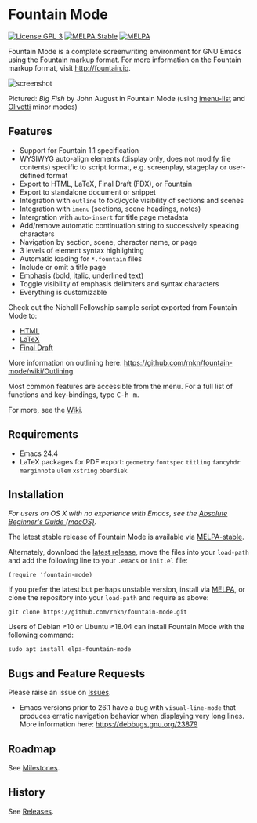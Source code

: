 Fountain Mode
=============

[![License GPL 3](https://img.shields.io/badge/license-GPL_3-green.svg)](https://www.gnu.org/licenses/gpl-3.0.txt)
[![MELPA Stable](https://stable.melpa.org/packages/fountain-mode-badge.svg)](https://stable.melpa.org/#/fountain-mode)
[![MELPA](https://melpa.org/packages/fountain-mode-badge.svg)](https://melpa.org/#/fountain-mode)

Fountain Mode is a complete screenwriting environment for GNU Emacs
using the Fountain markup format. For more information on the Fountain markup
format, visit <http://fountain.io>.

![screenshot](http://files.paulwrankin.com/fountain-mode/screenshot.png)

Pictured: *Big Fish* by John August in Fountain Mode (using [imenu-list] and
[Olivetti] minor modes)

[imenu-list]: https://github.com/bmag/imenu-list "imenu-list"
[olivetti]: https://github.com/rnkn/olivetti "Olivetti"

Features
--------

- Support for Fountain 1.1 specification
- WYSIWYG auto-align elements (display only, does not modify file contents)
  specific to script format, e.g. screenplay, stageplay or user-defined format
- Export to HTML, LaTeX, Final Draft (FDX), or Fountain
- Export to standalone document or snippet
- Integration with `outline` to fold/cycle visibility of sections and scenes
- Integration with `imenu` (sections, scene headings, notes)
- Intergration with `auto-insert` for title page metadata
- Add/remove automatic continuation string to successively speaking characters
- Navigation by section, scene, character name, or page
- 3 levels of element syntax highlighting
- Automatic loading for `*.fountain` files
- Include or omit a title page
- Emphasis (bold, italic, underlined text)
- Toggle visibility of emphasis delimiters and syntax characters
- Everything is customizable

Check out the Nicholl Fellowship sample script exported from Fountain Mode to:

- [HTML](https://rawgit.com/rnkn/mcqueen/master/sample/sample.html)
- [LaTeX](https://www.sharelatex.com/project/54ed9180966959cb7fdbde8e)
- [Final Draft](http://files.paulwrankin.com/fountain-mode/Nicholl%20Fellowship%20sample.fdx)

More information on outlining here: <https://github.com/rnkn/fountain-mode/wiki/Outlining>

Most common features are accessible from the menu. For a full list of functions
and key-bindings, type <kbd>C-h m</kbd>.

For more, see the [Wiki](https://github.com/rnkn/fountain-mode/wiki).

Requirements
------------

- Emacs 24.4
- LaTeX packages for PDF export: `geometry` `fontspec` `titling` `fancyhdr`
  `marginnote` `ulem` `xstring` `oberdiek`

Installation
------------

*For users on OS X with no experience with Emacs, see the
[Absolute Beginner's Guide (macOS)][guide].*

The latest stable release of Fountain Mode is available via
[MELPA-stable](http://stable.melpa.org/#/fountain-mode).

Alternately, download the [latest release], move the files into your
`load-path` and add the following line to your `.emacs` or `init.el` file:

    (require 'fountain-mode)

If you prefer the latest but perhaps unstable version, install via
[MELPA], or clone the repository into your `load-path` and require as
above:

    git clone https://github.com/rnkn/fountain-mode.git

Users of Debian ≥10 or Ubuntu ≥18.04 can install Fountain Mode with the following command:

    sudo apt install elpa-fountain-mode

[guide]: https://github.com/rnkn/fountain-mode/wiki/Absolute-Beginner's-Guide-(macOS) "Absolute Beginner's Guide (macOS)"
[melpa]: https://melpa.org/#/fountain-mode "MELPA"
[melpa-stable]: https://stable.melpa.org/#/fountain-mode "MELPA-stable"
[latest release]: https://github.com/rnkn/fountain-mode/releases/latest "Fountain Mode latest release"

Bugs and Feature Requests
-------------------------

Please raise an issue on [Issues](https://github.com/rnkn/fountain-mode/issues).

- Emacs versions prior to 26.1 have a bug with `visual-line-mode` that produces erratic
  navigation behavior when displaying very long lines. More information here:
  <https://debbugs.gnu.org/23879>

Roadmap
-------

See [Milestones](https://github.com/rnkn/fountain-mode/milestones).

History
-------

See [Releases](https://github.com/rnkn/fountain-mode/releases).
